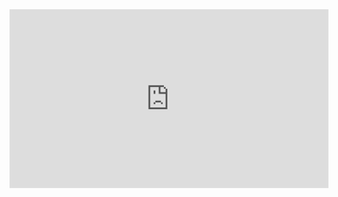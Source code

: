 <div class="entry">
<iframe width="560" height="315" src="https://www.youtube.com/watch?v=CpLhH6L-GVU" frameborder="0" allowfullscreen=""></iframe>
</div>
